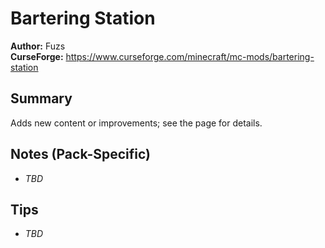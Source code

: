 # Bartering Station

**Author:** Fuzs  
**CurseForge:** https://www.curseforge.com/minecraft/mc-mods/bartering-station

## Summary
Adds new content or improvements; see the page for details.

## Notes (Pack-Specific)
- _TBD_

## Tips
- _TBD_

